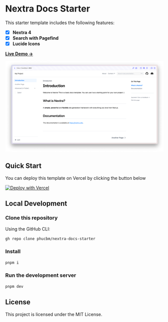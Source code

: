 # Nextra Docs Starter 

This starter template includes the following features:

- [x] **Nextra 4**
- [x] **Search with Pagefind**
- [x] **Lucide Icons**

[**Live Demo →**](https://nextra-4-docs-starter.vercel.app)

[![](.github/screenshot.png)](https://nextra-4-docs-starter.vercel.app)

## Quick Start

You can deploy this template on Vercel by clicking the button below

[![Deploy with Vercel](https://vercel.com/button)](https://vercel.com/new/clone?repository-url=https%3A%2F%2Fgithub.com%2Fphucbm%2Fnextra-blog-starter)

## Local Development

### Clone this repository

Using the GitHub CLI:
```bash
gh repo clone phucbm/nextra-docs-starter
```

### Install
```bash
pnpm i
```

### Run the development server
```bash
pnpm dev
```

## License

This project is licensed under the MIT License.
